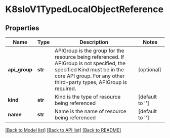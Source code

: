 # K8sIoV1TypedLocalObjectReference

## Properties
Name | Type | Description | Notes
------------ | ------------- | ------------- | -------------
**api_group** | **str** | APIGroup is the group for the resource being referenced. If APIGroup is not specified, the specified Kind must be in the core API group. For any other third-party types, APIGroup is required. | [optional] 
**kind** | **str** | Kind is the type of resource being referenced | [default to '']
**name** | **str** | Name is the name of resource being referenced | [default to '']

[[Back to Model list]](../README.md#documentation-for-models) [[Back to API list]](../README.md#documentation-for-api-endpoints) [[Back to README]](../README.md)


